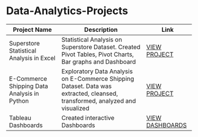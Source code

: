 # Data-Analytics-Projects
|Project Name | Description | Link |
|------|------|------|
| Superstore Statistical Analysis in Excel | Statistical Analysis on Superstore Dataset. Created Pivot Tables, Pivot Charts, Bar graphs and Dashboard | [VIEW PROJECT](https://github.com/XavierinaArokia/Data-Analytics-Projects/blob/main/Superstore%20Statistical%20Analysis%20in%20Excel/Readme.md) |
|E-Commerce Shipping Data Analysis in Python|Exploratory Data Analysis on E-Commerce Shipping Dataset. Data was extracted, cleansed, transformed, analyzed and visualized |[VIEW PROJECT](https://github.com/XavierinaArokia/Data-Analytics-Projects/tree/main/E-Commerce%20Shipping%20Data%20Analysis%20in%20Python)|
|Tableau Dashboards|Created interactive Dashboards|[VIEW DASHBOARDS](https://public.tableau.com/app/profile/xavierina)|
